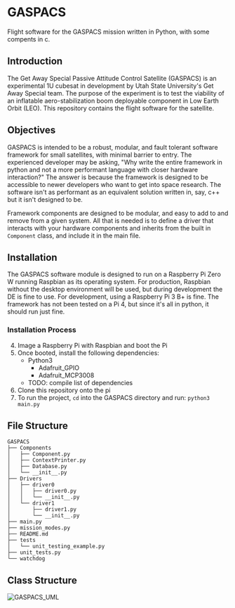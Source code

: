 # GASPACS
Flight software for the GASPACS mission written in Python, with some compents in c.

## Introduction
The Get Away Special Passive Attitude Control Satellite (GASPACS) is an experimental 1U cubesat in development by Utah State University's Get Away Special team.  The purpose of the experiment is to test the viability of an inflatable aero-stabilization boom deployable component in Low Earth Orbit (LEO).  This repository contains the flight software for the satellite.

## Objectives
GASPACS is intended to be a robust, modular, and fault tolerant software framework for small satellites, with minimal barrier to entry.  The experienced developer may be asking, "Why write the entire framework in python and not a more performant language with closer hardware interaction?"  The answer is because the framework is designed to be accessible to newer developers who want to get into space research.  The software isn't as performant as an equivalent solution written in, say, c++ but it isn't designed to be.   

Framework components are designed to be modular, and easy to add to and remove from a given system.  All that is needed is to define a driver that interacts with your hardware components and inherits from the built in `Component` class, and include it in the main file.  

## Installation
The GASPACS software module is designed to run on a Raspberry Pi Zero W running Raspbian as its operating system.  For production, Raspbian without the desktop environment will be used, but during development the DE is fine to use.  For development, using a Raspberry Pi 3 B+ is fine.  The framework has not been tested on a Pi 4, but since it's all in python, it should run just fine.  

### Installation Process
4. Image a Raspberry Pi with Raspbian and boot the Pi
5. Once booted, install the following dependencies:
	- Python3
		- Adafruit_GPIO
		- Adafruit_MCP3008
	- TODO: compile list of dependencies
6. Clone this repository onto the pi
7. To run the project, `cd` into the GASPACS directory and run: `python3 main.py`

## File Structure
```
GASPACS
├── Components
│   ├── Component.py
│   ├── ContextPrinter.py
│   ├── Database.py
│   └── __init__.py
├── Drivers
│   ├── driver0
│   │   ├── driver0.py
│   │   └── __init__.py
│   └── driver1
│       ├── driver1.py
│       └── __init__.py
├── main.py
├── mission_modes.py
├── README.md
├── tests
│   └── unit_testing_example.py
├── unit_tests.py
└── watchdog
```

## Class Structure

![GASPACS_UML](https://github.com/SmallSatGasTeam/GASPACS/blob/master/docs/GASPACS_UML.png)
